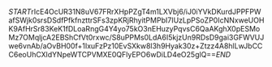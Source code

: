 $START$rIcE4OcUR31N8uV67FRrXHpPZgT4m1LXVbj6/iJ0iYVkDKurdJPPFPWafSWjk0srsDSdfPfkfnzttrSFs3zpKRjRhyitPMPbI7IUzLpPSoZP0IcNNxweUOHK9AfHrSr83KeK1fDLoaRngG4Y4yo75kO3nEHuzyPqvsC6QaAKghX0pESMoMz7OMqljcA2EBShCfVt0rxwc/S8uPPMs0LdA6I5kjzUn9RDsD9gai3GFWVUJwe6vnAb/aOvBH00f+1IxuFzPz10EvSXkw8l3h9Hyak30z+Ztzz4A8hlLwJbCCC6eoUhCXldYNpeWTCPVMXE0QFlyEPO6wDiLD4eO25glQ==$END$
